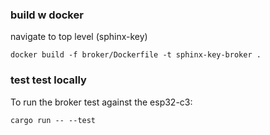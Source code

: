 ### build w docker

navigate to top level (sphinx-key)

`docker build -f broker/Dockerfile -t sphinx-key-broker .`

### test test locally

To run the broker test against the esp32-c3:

`cargo run -- --test`
